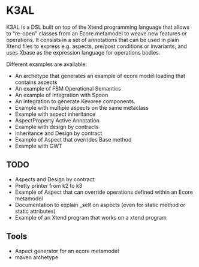K3AL
====
K3AL is a DSL built on top of the Xtend programming language that allows to "re-open" classes from an Ecore metamodel to weave new features or operations. It consists in a set of annotations that can be used in plain Xtend files to express e.g. aspects, pre/post conditions or invariants, and uses Xbase as the expression language for operations bodies.

Different examples are available:
* An archetype that generates an example of ecore model loading that contains aspects
* An example of FSM Operational Semantics
* An example of integration with Spoon
* An integration to generate Kevoree components. 
* Example with multiple aspects on the same metaclass
* Example with aspect inheritance
* AspectProperty Active Annotation
* Example with design by contracts
* Inheritance and Design by contract
* Example of Aspect that overrides Base method
* Example with GWT

TODO
----
* Aspects and Design by contract
* Pretty printer from k2 to k3
* Example of Aspect that can override operations defined within an Ecore metamodel
* Documentation to explain _self on aspects (even for static method or static attributes)
* Example of an Xtend program  that works on a xtend program

Tools
-----
* Aspect generator for an ecore metamodel
* maven archetype
